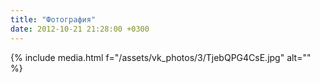 ```yaml
---
title: "Фотография"
date: 2012-10-21 21:28:00 +0300
---
```



{% include media.html f="/assets/vk_photos/3/TjebQPG4CsE.jpg" alt="" %}
